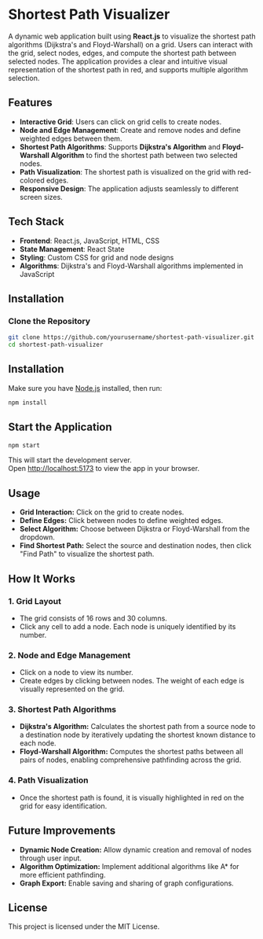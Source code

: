 # Shortest Path Visualizer

A dynamic web application built using **React.js** to visualize the shortest path algorithms (Dijkstra's and Floyd-Warshall) on a grid. Users can interact with the grid, select nodes, edges, and compute the shortest path between selected nodes. The application provides a clear and intuitive visual representation of the shortest path in red, and supports multiple algorithm selection.

## Features

- **Interactive Grid**: Users can click on grid cells to create nodes.
- **Node and Edge Management**: Create and remove nodes and define weighted edges between them.
- **Shortest Path Algorithms**: Supports **Dijkstra's Algorithm** and **Floyd-Warshall Algorithm** to find the shortest path between two selected nodes.
- **Path Visualization**: The shortest path is visualized on the grid with red-colored edges.
- **Responsive Design**: The application adjusts seamlessly to different screen sizes.
  
## Tech Stack

- **Frontend**: React.js, JavaScript, HTML, CSS
- **State Management**: React State
- **Styling**: Custom CSS for grid and node designs
- **Algorithms**: Dijkstra's and Floyd-Warshall algorithms implemented in JavaScript

## Installation

### Clone the Repository

```bash
git clone https://github.com/yourusername/shortest-path-visualizer.git
cd shortest-path-visualizer
```
## Installation

Make sure you have [Node.js](https://nodejs.org/) installed, then run:

```bash
npm install
```

## Start the Application

```bash
npm start
```

This will start the development server.  
Open [http://localhost:5173](http://localhost:5173) to view the app in your browser.

## Usage

- **Grid Interaction:** Click on the grid to create nodes.
- **Define Edges:** Click between nodes to define weighted edges.
- **Select Algorithm:** Choose between Dijkstra or Floyd-Warshall from the dropdown.
- **Find Shortest Path:** Select the source and destination nodes, then click "Find Path" to visualize the shortest path.

## How It Works

### 1. Grid Layout

- The grid consists of 16 rows and 30 columns.
- Click any cell to add a node. Each node is uniquely identified by its number.

### 2. Node and Edge Management

- Click on a node to view its number.
- Create edges by clicking between nodes. The weight of each edge is visually represented on the grid.

### 3. Shortest Path Algorithms

- **Dijkstra's Algorithm:** Calculates the shortest path from a source node to a destination node by iteratively updating the shortest known distance to each node.
- **Floyd-Warshall Algorithm:** Computes the shortest paths between all pairs of nodes, enabling comprehensive pathfinding across the grid.

### 4. Path Visualization

- Once the shortest path is found, it is visually highlighted in red on the grid for easy identification.

## Future Improvements

- **Dynamic Node Creation:** Allow dynamic creation and removal of nodes through user input.
- **Algorithm Optimization:** Implement additional algorithms like A* for more efficient pathfinding.
- **Graph Export:** Enable saving and sharing of graph configurations.

## License

This project is licensed under the MIT License. 
